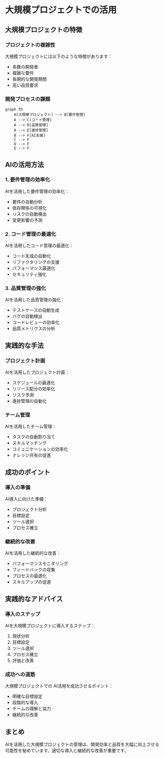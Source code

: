 # 大規模プロジェクトでの活用

## 大規模プロジェクトの特徴

### プロジェクトの複雑性

大規模プロジェクトには以下のような特徴があります：

- 多数の開発者
- 複雑な要件
- 長期的な開発期間
- 高い品質要求

### 開発プロセスの課題

```mermaid
graph TD
    A[大規模プロジェクト] --> B[要件管理]
    A --> C[コード管理]
    A --> D[品質管理]
    A --> E[進捗管理]
    B --> F[AI支援]
    C --> F
    D --> F
    E --> F
```

## AIの活用方法

### 1. 要件管理の効率化

AIを活用した要件管理の効率化：

- 要件の自動分析
- 依存関係の可視化
- リスクの自動検出
- 変更影響の予測

### 2. コード管理の最適化

AIを活用したコード管理の最適化：

- コード生成の自動化
- リファクタリングの支援
- パフォーマンス最適化
- セキュリティ強化

### 3. 品質管理の強化

AIを活用した品質管理の強化：

- テストケースの自動生成
- バグの自動検出
- コードレビューの効率化
- 品質メトリクスの分析

## 実践的な手法

### プロジェクト計画

AIを活用したプロジェクト計画：

- スケジュールの最適化
- リソース配分の効率化
- リスク予測
- 進捗管理の自動化

### チーム管理

AIを活用したチーム管理：

- タスクの自動割り当て
- スキルマッチング
- コミュニケーションの効率化
- ナレッジ共有の促進

## 成功のポイント

### 導入の準備

AI導入に向けた準備：

- プロジェクト分析
- 目標設定
- ツール選択
- プロセス確立

### 継続的な改善

AIを活用した継続的な改善：

- パフォーマンスモニタリング
- フィードバックの収集
- プロセスの最適化
- スキルアップの促進

## 実践的なアドバイス

### 導入のステップ

AIを大規模プロジェクトに導入するステップ：

1. 現状分析
2. 目標設定
3. ツール選択
4. プロセス確立
5. 評価と改善

### 成功への道筋

大規模プロジェクトでの AI活用を成功させるポイント：

- 明確な目標設定
- 段階的な導入
- チームの理解と協力
- 継続的な改善

## まとめ

AIを活用した大規模プロジェクトの管理は、開発効率と品質を大幅に向上させる可能性を秘めています。適切な導入と継続的な改善が重要です。
